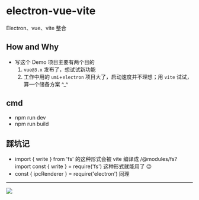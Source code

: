 # electron-vue-vite
Electron、vue、vite 整合

## How and Why
- 写这个 Demo 项目主要有两个目的
  1. `vue@3.x` 发布了，想试试新功能
  2. 工作中用的 `umi`+`electron` 项目大了，启动速度并不理想；用 `vite` 试试，算一个储备方案 ^_^

## cmd
- npm run dev
- npm run build

## 踩坑记
- import { write } from 'fs' 的这种形式会被 vite 编译成 /@modules/fs?import
const { write } = require('fs') 这种形式就能用了 😉
- const { ipcRenderer } = require('electron') 同理

---

![](https://raw.githubusercontent.com/caoxiemeihao/electron-vue-vite/master/screenshot/800x600.png)
